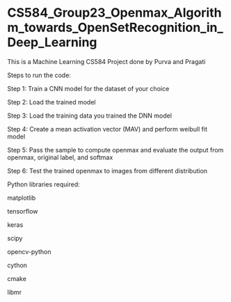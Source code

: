 # CS584_Group23_Openmax_Algorithm_towards_OpenSetRecognition_in_Deep_Learning
This is a Machine Learning CS584 Project done by Purva and Pragati

Steps to run the code:

Step 1: Train a CNN model for the dataset of your choice

Step 2: Load the trained model

Step 3: Load the training data you trained the DNN model

Step 4: Create a mean activation vector (MAV) and perform weibull fit model

Step 5: Pass the sample to compute openmax and evaluate the output from openmax, original label, and softmax

Step 6: Test the trained openmax to images from different distribution


Python libraries required:

matplotlib

tensorflow

keras

scipy

opencv-python

cython

cmake

libmr
